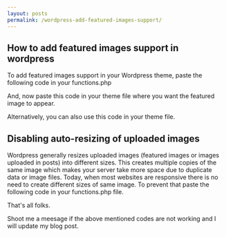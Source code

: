 ```yaml
---
layout: posts
permalink: /wordpress-add-featured-images-support/
---
```


<h2>How to add featured images support in wordpress</h2>

<p>To add featured images support in your Wordpress theme, paste the following code in your functions.php</p>

<p>And, now paste this code in your theme file where you want the featured image to appear.</p>

<p>Alternatively, you can also use this code in your theme file.</p>



<h2>Disabling auto-resizing of uploaded images</h2>

<p>Wordpress generally resizes uploaded images (featured images or images uploaded in posts) into different sizes. This creates multiple copies of the same image which makes your server take more space due to duplicate data or image files. Today, when most websites are responsive there is no need to create different sizes of same image. To prevent that paste the following code in your functions.php file.</p>



<p>That's all folks.</p>

<p>Shoot me a meesage if the above mentioned codes are not working and I will update my blog post.</p>
